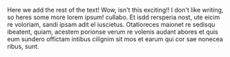Here we add the rest of the text! Wow, isn't this exciting!! I don't like writing, so heres some more lorem ipsum! cullabo. Et isdd rersperia nost, ute eicim re voloriam, sandi ipsam adit el iuscietus.
Otatioreces maionet re sedisqu ibeatent, quiam, acestem porionse verum re volenis audant abores et quis eum sundero offictam intibus cilignim sit mos et earum qui cor sae nonecea ribus, sunt.
